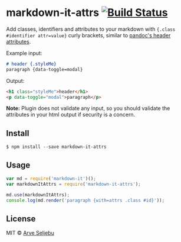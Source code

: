 # markdown-it-attrs [![Build Status](https://travis-ci.org/arve0/markdown-it-attrs.svg?branch=master)](https://travis-ci.org/arve0/markdown-it-attrs)

Add classes, identifiers and attributes to your markdown with `{.class #identifier attr=value}` curly brackets, similar to [pandoc's header attributes](http://pandoc.org/README.html#extension-header_attributes).

Example input:
```md
# header {.styleMe}
paragraph {data-toggle=modal}
```

Output:
```html
<h1 class="styleMe">header</h1>
<p data-toggle="modal">paragraph</p>
```

**Note:** Plugin does not validate any input, so you should validate the attributes in your html output if security is a concern.

## Install

```
$ npm install --save markdown-it-attrs
```


## Usage

```js
var md = require('markdown-it')();
var markdownItAttrs = require('markdown-it-attrs');

md.use(markdownItAttrs);
console.log(md.render('paragraph {with=attrs .class #id}'));
```


## License

MIT © [Arve Seljebu](http://arve0.github.io/)
